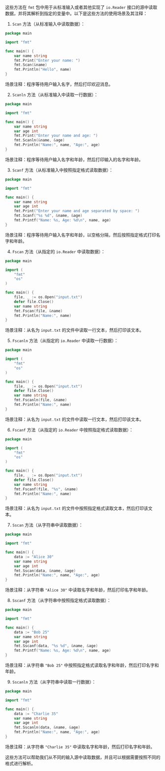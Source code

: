 这些方法在 `fmt` 包中用于从标准输入或者其他实现了 `io.Reader` 接口的源中读取数据，并将其解析到指定的变量中。以下是这些方法的使用场景及其注释：

1. `Scan` 方法（从标准输入中读取数据）：

```go
package main

import "fmt"

func main() {
    var name string
    fmt.Print("Enter your name: ")
    fmt.Scan(&name)
    fmt.Println("Hello", name)
}
```

场景注释：程序等待用户输入名字，然后打印欢迎消息。

2. `Scanln` 方法（从标准输入中读取一行数据）：

```go
package main

import "fmt"

func main() {
    var name string
    var age int
    fmt.Print("Enter your name and age: ")
    fmt.Scanln(&name, &age)
    fmt.Println("Name:", name, "Age:", age)
}
```

场景注释：程序等待用户输入名字和年龄，然后打印输入的名字和年龄。

3. `Scanf` 方法（从标准输入中按照指定格式读取数据）：

```go
package main

import "fmt"

func main() {
    var name string
    var age int
    fmt.Print("Enter your name and age separated by space: ")
    fmt.Scanf("%s %d", &name, &age)
    fmt.Printf("Name: %s, Age: %d\n", name, age)
}
```

场景注释：程序等待用户输入名字和年龄，以空格分隔，然后按照指定格式打印名字和年龄。

4. `Fscan` 方法（从指定的 `io.Reader` 中读取数据）：

```go
package main

import (
    "fmt"
    "os"
)

func main() {
    file, _ := os.Open("input.txt")
    defer file.Close()
    var name string
    fmt.Fscan(file, &name)
    fmt.Println("Name:", name)
}
```

场景注释：从名为 `input.txt` 的文件中读取一行文本，然后打印该文本。

5. `Fscanln` 方法（从指定的 `io.Reader` 中读取一行数据）：

```go
package main

import (
    "fmt"
    "os"
)

func main() {
    file, _ := os.Open("input.txt")
    defer file.Close()
    var name string
    fmt.Fscanln(file, &name)
    fmt.Println("Name:", name)
}
```

场景注释：从名为 `input.txt` 的文件中读取一行文本，然后打印该文本。

6. `Fscanf` 方法（从指定的 `io.Reader` 中按照指定格式读取数据）：

```go
package main

import (
    "fmt"
    "os"
)

func main() {
    file, _ := os.Open("input.txt")
    defer file.Close()
    var name string
    fmt.Fscanf(file, "%s", &name)
    fmt.Println("Name:", name)
}
```

场景注释：从名为 `input.txt` 的文件中按照指定格式读取文本，然后打印该文本。

7. `Sscan` 方法（从字符串中读取数据）：

```go
package main

import "fmt"

func main() {
    data := "Alice 30"
    var name string
    var age int
    fmt.Sscan(data, &name, &age)
    fmt.Println("Name:", name, "Age:", age)
}
```

场景注释：从字符串 `"Alice 30"` 中读取名字和年龄，然后打印名字和年龄。

8. `Sscanf` 方法（从字符串中按照指定格式读取数据）：

```go
package main

import "fmt"

func main() {
    data := "Bob 25"
    var name string
    var age int
    fmt.Sscanf(data, "%s %d", &name, &age)
    fmt.Printf("Name: %s, Age: %d\n", name, age)
}
```

场景注释：从字符串 `"Bob 25"` 中按照指定格式读取名字和年龄，然后打印名字和年龄。

9. `Sscanln` 方法（从字符串中读取一行数据）：

```go
package main

import "fmt"

func main() {
    data := "Charlie 35"
    var name string
    var age int
    fmt.Sscanln(data, &name, &age)
    fmt.Println("Name:", name, "Age:", age)
}
```

场景注释：从字符串 `"Charlie 35"` 中读取名字和年龄，然后打印名字和年龄。

这些方法可以帮助我们从不同的输入源中读取数据，并且可以根据需要按照不同的格式进行解析。